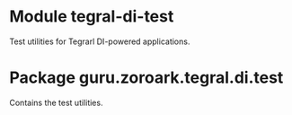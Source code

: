# Module tegral-di-test

Test utilities for Tegrarl DI-powered applications.

# Package guru.zoroark.tegral.di.test

Contains the test utilities.
